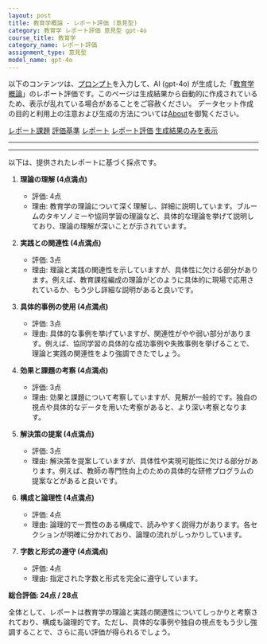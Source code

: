 ```yaml
---
layout: post
title: 教育学概論 - レポート評価 (意見型)
category: 教育学 レポート評価 意見型 gpt-4o
course_title: 教育学
category_name: レポート評価
assignment_type: 意見型
model_name: gpt-4o
---
```


以下のコンテンツは、[プロンプト](http://127.0.0.1:8000/generated/教育学/gpt-4o/prompt_レポート評価-意見型.md)を入力して、AI (gpt-4o) が生成した「[教育学概論](/contents/教育学/)」のレポート評価です。このページは生成結果から自動的に作成されているため、表示が乱れている場合があることをご容赦ください。
データセット作成の目的と利用上の注意および生成の方法については[About](/About)を御覧ください。

[レポート課題](../レポート課題-意見型)
[評価基準](../評価基準-意見型)
[レポート](../レポート-意見型)
[レポート評価](../レポート評価-意見型)
[生成結果のみを表示](http://127.0.0.1:8000/generated/教育学/gpt-4o/レポート評価-意見型.md)
  

***
***
  
以下は、提供されたレポートに基づく採点です。

1. **理論の理解 (4点満点)**
   - 評価: 4点
   - 理由: 教育学の理論について深く理解し、詳細に説明しています。ブルームのタキソノミーや協同学習の理論など、具体的な理論を挙げて説明しており、理論の理解が深いことが示されています。

2. **実践との関連性 (4点満点)**
   - 評価: 3点
   - 理由: 理論と実践の関連性を示していますが、具体性に欠ける部分があります。例えば、教育課程編成の理論がどのように具体的に現場で応用されているか、もう少し詳細な説明があると良いです。

3. **具体的事例の使用 (4点満点)**
   - 評価: 3点
   - 理由: 具体的な事例を挙げていますが、関連性がやや弱い部分があります。例えば、協同学習の具体的な成功事例や失敗事例を挙げることで、理論と実践の関連性をより強調できたでしょう。

4. **効果と課題の考察 (4点満点)**
   - 評価: 3点
   - 理由: 効果と課題について考察していますが、見解が一般的です。独自の視点や具体的なデータを用いた考察があると、より深い考察となります。

5. **解決策の提案 (4点満点)**
   - 評価: 3点
   - 理由: 解決策を提案していますが、具体性や実現可能性に欠ける部分があります。例えば、教師の専門性向上のための具体的な研修プログラムの提案などがあると良いです。

6. **構成と論理性 (4点満点)**
   - 評価: 4点
   - 理由: 論理的で一貫性のある構成で、読みやすく説得力があります。各セクションが明確に分かれており、論理の流れがしっかりしています。

7. **字数と形式の遵守 (4点満点)**
   - 評価: 4点
   - 理由: 指定された字数と形式を完全に遵守しています。

**総合評価: 24点 / 28点**

全体として、レポートは教育学の理論と実践の関連性についてしっかりと考察されており、構成も論理的です。ただし、具体的な事例や独自の視点をもう少し強調することで、さらに高い評価が得られるでしょう。
